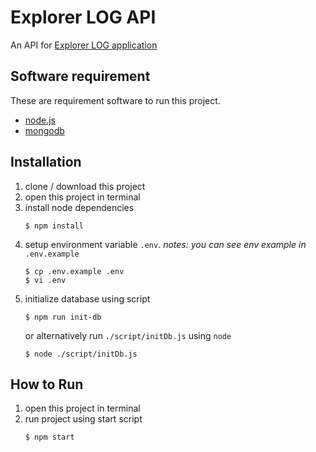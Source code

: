 # Explorer LOG API
An API for [Explorer LOG application](https://gitlab.com/davindx88/explorer-log)

## Software requirement
These are requirement software to run this project.
- [node.js](https://nodejs.org/en/)
- [mongodb](https://www.mongodb.com/)

## Installation
1. clone / download this project  
2. open this project in terminal  
3. install node dependencies
    ```console
    $ npm install
    ```  
4. setup environment variable `.env`. _notes: you can see env example in_ `.env.example`  
    ```console
    $ cp .env.example .env
    $ vi .env
    ```  
5. initialize database using script
    ```console
    $ npm run init-db
    ```
    or alternatively run `./script/initDb.js` using `node`
    ```
    $ node ./script/initDb.js
    ```

## How to Run
1. open this project in terminal
2. run project using start script
    ```console
    $ npm start
    ```